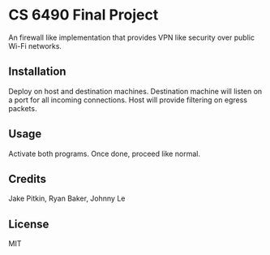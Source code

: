 # CS 6490 Final Project

An firewall like implementation that provides VPN like security over public Wi-Fi networks.

## Installation

Deploy on host and destination machines. Destination machine will listen on a port for all incoming connections. Host will provide filtering on egress packets.

## Usage

Activate both programs. Once done, proceed like normal.

## Credits

Jake Pitkin, Ryan Baker, Johnny Le

## License

MIT